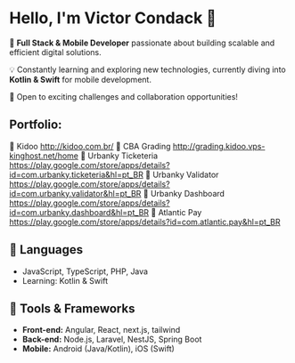 # Hello, I'm Victor Condack 👋  

🚀 **Full Stack & Mobile Developer** passionate about building scalable and efficient digital solutions.  

💡 Constantly learning and exploring new technologies, currently diving into **Kotlin & Swift** for mobile development.  

🤝 Open to exciting challenges and collaboration opportunities!  

## Portfolio:
🔗 Kidoo http://kidoo.com.br/
🔗 CBA Grading  http://grading.kidoo.vps-kinghost.net/home
📱 Urbanky Ticketeria https://play.google.com/store/apps/details?id=com.urbanky.ticketeria&hl=pt_BR
📱 Urbanky Validator https://play.google.com/store/apps/details?id=com.urbanky.validator&hl=pt_BR
📱 Urbanky Dashboard https://play.google.com/store/apps/details?id=com.urbanky.dashboard&hl=pt_BR
📱 Atlantic Pay https://play.google.com/store/apps/details?id=com.atlantic.pay&hl=pt_BR

## 🦄 Languages  
- JavaScript, TypeScript, PHP, Java  
- Learning: Kotlin & Swift  

## 💼 Tools & Frameworks  
- **Front-end:** Angular, React, next.js, tailwind  
- **Back-end:** Node.js, Laravel, NestJS, Spring Boot  
- **Mobile:** Android (Java/Kotlin), iOS (Swift)  

